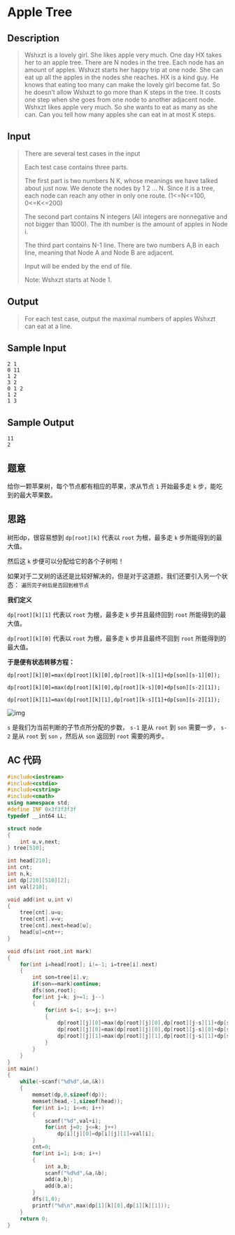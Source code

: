 # Apple Tree

## **Description**

> Wshxzt is a lovely girl. She likes apple very much. One day HX takes her to an apple tree. There are N nodes in the tree. Each node has an amount of apples. Wshxzt starts her happy trip at one node. She can eat up all the apples in the nodes she reaches. HX is a kind guy. He knows that eating too many can make the lovely girl become fat. So he doesn’t allow Wshxzt to go more than K steps in the tree. It costs one step when she goes from one node to another adjacent node. Wshxzt likes apple very much. So she wants to eat as many as she can. Can you tell how many apples she can eat in at most K steps.



## **Input**

> There are several test cases in the input
>
> Each test case contains three parts.
>
> The first part is two numbers N K, whose meanings we have talked about just now. We denote the nodes by 1 2 ... N. Since it is a tree, each node can reach any other in only one route. (1<=N<=100, 0<=K<=200)
>
> The second part contains N integers (All integers are nonnegative and not bigger than 1000). The ith number is the amount of apples in Node i.
>
> The third part contains N-1 line. There are two numbers A,B in each line, meaning that Node A and Node B are adjacent.
>
> Input will be ended by the end of file.
>
> Note: Wshxzt starts at Node 1.



## **Output**

> For each test case, output the maximal numbers of apples Wshxzt can eat at a line.



## **Sample Input**

    2 1 
    0 11
    1 2
    3 2
    0 1 2
    1 2
    1 3



## **Sample Output**

    11
    2



## **题意**

给你一颗苹果树，每个节点都有相应的苹果，求从节点 `1` 开始最多走 `k` 步，能吃到的最大苹果数。



## **思路**

树形dp，很容易想到 `dp[root][k]` 代表以 `root` 为根，最多走 `k` 步所能得到的最大值。

然后这 `k` 步便可以分配给它的各个子树啦！

如果对于二叉树的话还是比较好解决的，但是对于这道题，我们还要引入另一个状态： `遍历完子树后是否回到根节点`

**我们定义**

`dp[root][k][1]` 代表以 `root` 为根，最多走 `k` 步并且最终回到 `root` 所能得到的最大值。

`dp[root][k][0]` 代表以 `root` 为根，最多走 `k` 步并且最终不回到 `root` 所能得到的最大值。



**于是便有状态转移方程：**

`dp[root][k][0]=max(dp[root][k][0],dp[root][k-s][1]+dp[son][s-1][0]);`

`dp[root][k][0]=max(dp[root][k][0],dp[root][k-s][0]+dp[son][s-2][1]);`

`dp[root][k][1]=max(dp[root][k][1],dp[root][k-s][1]+dp[son][s-2][1]);`

![img](https://www.dreamwings.cn/wp-content/uploads/2017/05/665491174.jpg)

`s` 是我们为当前判断的子节点所分配的步数， `s-1` 是从 `root` 到 `son` 需要一步， `s-2` 是从 `root` 到 `son` ，然后从 `son` 返回到 `root` 需要的两步。



## **AC 代码**

```cpp
#include<iostream>
#include<cstdio>
#include<cstring>
#include<cmath>
using namespace std;
#define INF 0x3f3f3f3f
typedef __int64 LL;

struct node
{
    int u,v,next;
} tree[510];

int head[210];
int cnt;
int n,k;
int dp[210][510][2];
int val[210];

void add(int u,int v)
{
    tree[cnt].u=u;
    tree[cnt].v=v;
    tree[cnt].next=head[u];
    head[u]=cnt++;
}

void dfs(int root,int mark)
{
    for(int i=head[root]; i!=-1; i=tree[i].next)
    {
        int son=tree[i].v;
        if(son==mark)continue;
        dfs(son,root);
        for(int j=k; j>=1; j--)
        {
            for(int s=1; s<=j; s++)
            {
                dp[root][j][0]=max(dp[root][j][0],dp[root][j-s][1]+dp[son][s-1][0]);
                dp[root][j][0]=max(dp[root][j][0],dp[root][j-s][0]+dp[son][s-2][1]);
                dp[root][j][1]=max(dp[root][j][1],dp[root][j-s][1]+dp[son][s-2][1]);
            }
        }
    }
}
int main()
{
    while(~scanf("%d%d",&n,&k))
    {
        memset(dp,0,sizeof(dp));
        memset(head,-1,sizeof(head));
        for(int i=1; i<=n; i++)
        {
            scanf("%d",val+i);
            for(int j=0; j<=k; j++)
                dp[i][j][0]=dp[i][j][1]=val[i];
        }
        cnt=0;
        for(int i=1; i<n; i++)
        {
            int a,b;
            scanf("%d%d",&a,&b);
            add(a,b);
            add(b,a);
        }
        dfs(1,0);
        printf("%d\n",max(dp[1][k][0],dp[1][k][1]));
    }
    return 0;
}
```

